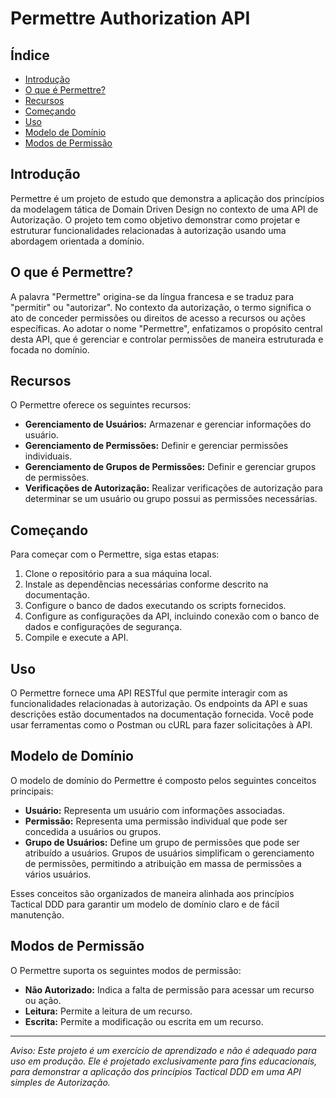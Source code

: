 # Permettre Authorization API

## Índice
- [Introdução](#introdução)
- [O que é Permettre?](#origem-de-permettre-e-sua-relação-com-autorização)
- [Recursos](#recursos)
- [Começando](#começando)
- [Uso](#uso)
- [Modelo de Domínio](#modelo-de-domínio)
- [Modos de Permissão](#modos-de-permissão)

## Introdução
Permettre é um projeto de estudo que demonstra a aplicação dos princípios da modelagem tática de Domain Driven Design no contexto de uma API de Autorização. O projeto tem como objetivo demonstrar como projetar e estruturar funcionalidades relacionadas à autorização usando uma abordagem orientada a domínio.

## O que é Permettre?
A palavra "Permettre" origina-se da língua francesa e se traduz para "permitir" ou "autorizar". No contexto da autorização, o termo significa o ato de conceder permissões ou direitos de acesso a recursos ou ações específicas. Ao adotar o nome "Permettre", enfatizamos o propósito central desta API, que é gerenciar e controlar permissões de maneira estruturada e focada no domínio.

## Recursos
O Permettre oferece os seguintes recursos:
- **Gerenciamento de Usuários:** Armazenar e gerenciar informações do usuário.
- **Gerenciamento de Permissões:** Definir e gerenciar permissões individuais.
- **Gerenciamento de Grupos de Permissões:** Definir e gerenciar grupos de permissões.
- **Verificações de Autorização:** Realizar verificações de autorização para determinar se um usuário ou grupo possui as permissões necessárias.

## Começando
Para começar com o Permettre, siga estas etapas:
1. Clone o repositório para a sua máquina local.
2. Instale as dependências necessárias conforme descrito na documentação.
3. Configure o banco de dados executando os scripts fornecidos.
4. Configure as configurações da API, incluindo conexão com o banco de dados e configurações de segurança.
5. Compile e execute a API.

## Uso
O Permettre fornece uma API RESTful que permite interagir com as funcionalidades relacionadas à autorização. Os endpoints da API e suas descrições estão documentados na documentação fornecida. Você pode usar ferramentas como o Postman ou cURL para fazer solicitações à API.

## Modelo de Domínio
O modelo de domínio do Permettre é composto pelos seguintes conceitos principais:
- **Usuário:** Representa um usuário com informações associadas.
- **Permissão:** Representa uma permissão individual que pode ser concedida a usuários ou grupos.
- **Grupo de Usuários:** Define um grupo de permissões que pode ser atribuído a usuários. Grupos de usuários simplificam o gerenciamento de permissões, permitindo a atribuição em massa de permissões a vários usuários.

Esses conceitos são organizados de maneira alinhada aos princípios Tactical DDD para garantir um modelo de domínio claro e de fácil manutenção.

## Modos de Permissão
O Permettre suporta os seguintes modos de permissão:
- **Não Autorizado:** Indica a falta de permissão para acessar um recurso ou ação.
- **Leitura:** Permite a leitura de um recurso.
- **Escrita:** Permite a modificação ou escrita em um recurso.

---
*Aviso: Este projeto é um exercício de aprendizado e não é adequado para uso em produção. Ele é projetado exclusivamente para fins educacionais, para demonstrar a aplicação dos princípios Tactical DDD em uma API simples de Autorização.*
